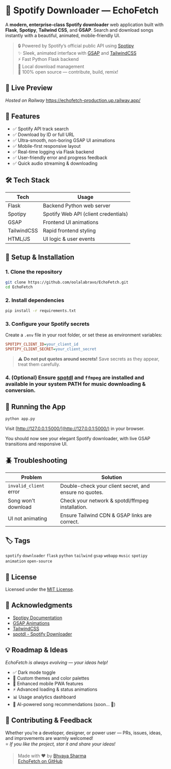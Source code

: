 
# 🎵 Spotify Downloader — **EchoFetch**

A **modern, enterprise-class Spotify downloader** web application built with **Flask**, **Spotipy**, **Tailwind CSS**, and **GSAP**. Search and download songs instantly with a beautiful, animated, mobile-friendly UI.

> 🔒 Powered by Spotify’s official public API using [Spotipy](https://spotipy.readthedocs.io/)  
> ✨ Sleek, animated interface with [GSAP](https://greensock.com/gsap/) and [TailwindCSS](https://tailwindcss.com/)  
> ⚡ Fast Python Flask backend  
> 📁 Local download management  
> 🚀 100% open source — contribute, build, remix!

## 🌟 Live Preview

_Hosted on Railway_ https://echofetch-production.up.railway.app/

## 🚀 Features

- ✅ Spotify API track search  
- ✅ Download by ID or full URL  
- ✅ Ultra-smooth, non-boring GSAP UI animations  
- ✅ Mobile-first responsive layout  
- ✅ Real-time logging via Flask backend  
- ✅ User-friendly error and progress feedback  
- ✅ Quick audio streaming & downloading

## 🛠️ Tech Stack

| Tech        | Usage                                 |
|-------------|---------------------------------------|
| Flask       | Backend Python web server             |
| Spotipy     | Spotify Web API (client credentials)  |
| GSAP        | Frontend UI animations                |
| TailwindCSS | Rapid frontend styling                |
| HTML/JS     | UI logic & user events                |

## 🔐 Setup & Installation

### 1. Clone the repository

```bash
git clone https://github.com/oolalabravo/EchoFetch.git
cd EchoFetch
```

### 2. Install dependencies

```bash
pip install -r requirements.txt
```

### 3. Configure your Spotify secrets

Create a `.env` file in your root folder, or set these as environment variables:

```ini
SPOTIPY_CLIENT_ID=your_client_id
SPOTIPY_CLIENT_SECRET=your_client_secret
```

> ⚠️ **Do not put quotes around secrets!** Save secrets as they appear, treat them carefully.

### 4. (Optional) Ensure [spotdl](https://spotdl.io) and `ffmpeg` are installed and available in your system PATH for music downloading & conversion.

## 🔧 Running the App

```bash
python app.py
```

Visit [http://127.0.0.1:5000/](http://127.0.0.1:5000/) in your browser.

You should now see your elegant Spotify downloader, with live GSAP transitions and responsive UI.

## 🪲 Troubleshooting

| Problem                    | Solution                                                |
|----------------------------|--------------------------------------------------------|
| `invalid_client` error     | Double-check your client secret, and ensure no quotes. |
| Song won't download        | Check your network & spotdl/ffmpeg installation.        |
| UI not animating           | Ensure Tailwind CDN & GSAP links are correct.           |

## 🏷️ Tags

`spotify` `downloader` `flask` `python` `tailwind` `gsap` `webapp` `music` `spotipy` `animation` `open-source`

## 📄 License

Licensed under the [MIT License](./LICENSE).

## 🙌 Acknowledgments

- [Spotipy Documentation](https://spotipy.readthedocs.io/)
- [GSAP Animations](https://greensock.com/gsap/)
- [TailwindCSS](https://tailwindcss.com/)
- [spotdl - Spotify Downloader](https://spotdl.io)

## 💡 Roadmap & Ideas

_EchoFetch is always evolving — your ideas help!_

- ✅ Dark mode toggle
- 🎨 Custom themes and color palettes
- 📱 Enhanced mobile PWA features
- ⚡ Advanced loading & status animations
- 📊 Usage analytics dashboard
- 🧠 AI-powered song recommendations (soon… 👀)

## 🤝 Contributing & Feedback

Whether you’re a developer, designer, or power user — PRs, issues, ideas, and improvements are warmly welcomed!  
⭐ _If you like the project, star it and share your ideas!_

> Made with ❤️ by [Bhvaya Sharma](https://github.com/oolalabravo)  
> [EchoFetch on GitHub](https://github.com/oolalabravo/EchoFetch)
